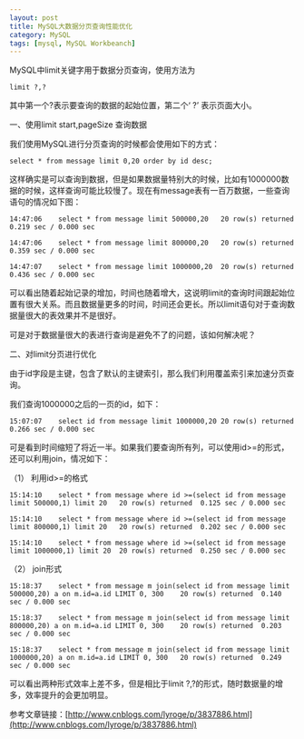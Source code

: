 ```yaml
---
layout: post
title: MySQL大数据分页查询性能优化
category: MySQL
tags: [mysql, MySQL Workbeanch]
---
```



MySQL中limit关键字用于数据分页查询，使用方法为
	
	limit ?,?

其中第一个?表示要查询的数据的起始位置，第二个‘ ?’ 表示页面大小。


一、使用limit start,pageSize 查询数据

我们使用MySQL进行分页查询的时候都会使用如下的方式：

	select * from message limit 0,20 order by id desc;

这样确实是可以查询到数据，但是如果数据量特别大的时候，比如有1000000数据的时候，这样查询可能比较慢了。现在有message表有一百万数据，一些查询语句的情况如下图：

	14:47:06	select * from message limit 500000,20	20 row(s) returned	0.219 sec / 0.000 sec

	14:47:06	select * from message limit 800000,20	20 row(s) returned	0.359 sec / 0.000 sec

	14:47:07	select * from message limit 1000000,20	20 row(s) returned	0.436 sec / 0.000 sec


可以看出随着起始记录的增加，时间也随着增大，这说明limit的查询时间跟起始位置有很大关系。而且数据量更多的时间，时间还会更长。所以limit语句对于查询数据量很大的表效果并不是很好。

可是对于数据量很大的表进行查询是避免不了的问题，该如何解决呢？

二、对limit分页进行优化

由于id字段是主键，包含了默认的主键索引，那么我们利用覆盖索引来加速分页查询。

我们查询1000000之后的一页的id，如下：

	15:07:07	select id from message limit 1000000,20	20 row(s) returned	0.266 sec / 0.000 sec

可是看到时间缩短了将近一半。如果我们要查询所有列，可以使用id>=的形式，还可以利用join，情况如下：

（1） 利用id>=的格式
	
	15:14:10	select * from message where id >=(select id from message limit 500000,1) limit 20	20 row(s) returned	0.125 sec / 0.000 sec

	15:14:10	select * from message where id >=(select id from message limit 800000,1) limit 20	20 row(s) returned	0.202 sec / 0.000 sec

	15:14:10	select * from message where id >=(select id from message limit 1000000,1) limit 20	20 row(s) returned	0.250 sec / 0.000 sec

（2） join形式
	
	15:18:37	select * from message m join(select id from message limit 500000,20) a on m.id=a.id LIMIT 0, 300	20 row(s) returned	0.140 sec / 0.000 sec

	15:18:37	select * from message m join(select id from message limit 800000,20) a on m.id=a.id LIMIT 0, 300	20 row(s) returned	0.203 sec / 0.000 sec

	15:18:37	select * from message m join(select id from message limit 1000000,20) a on m.id=a.id LIMIT 0, 300	20 row(s) returned	0.249 sec / 0.000 sec


可以看出两种形式效率上差不多，但是相比于limit ?,?的形式，随时数据量的增多，效率提升的会更加明显。

参考文章链接：[http://www.cnblogs.com/lyroge/p/3837886.html](http://www.cnblogs.com/lyroge/p/3837886.html)

